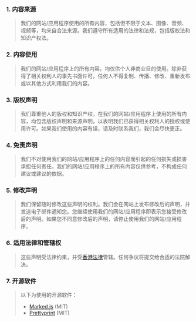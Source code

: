 ### 1. 内容来源
> 我们的网站/应用程序使用的所有内容，包括但不限于文本、图像、音频、视频等，均来自合法来源。我们遵守所有适用的法律和法规，包括版权法和知识产权法。

### 2. 内容使用
> 我们的网站/应用程序上的所有内容，均仅供个人非商业目的使用。除非获得了相关权利人的事先书面许可，任何人不得复制、传播、修改、重新发布或以其他方式利用我们的内容。

### 3. 版权声明
> 我们尊重他人的版权和知识产权。在我们的网站/应用程序上使用的所有内容，均包含版权声明和来源声明，以表明我们已获得相关权利人的授权或使用许可。如果我们使用的内容有误，请及时联系我们，我们会尽快更正。

### 4. 免责声明
> 我们不对使用我们的网站/应用程序上的任何内容而引起的任何损失或损害承担任何责任。我们的网站/应用程序上的所有内容仅供参考，不构成任何建议或建议的依据。

### 5. 修改声明
> 我们保留随时修改这些声明的权利。我们会在网站上发布修改后的声明，并发送电子邮件通知您。您继续使用我们的网站/应用程序即表示您接受修改后的声明。如果您不同意修改后的声明，请停止使用我们的网站/应用程序。

### 6. 适用法律和管辖权
> 这些声明受法律约束，并受[香港法律](https://www.elegislation.gov.hk/)管辖。任何争议将提交给合适的法院解决。

### 7. 开源软件
> 以下为使用的开源软件：
> - [Marked.js](https://marked.js.org/) (MIT)
> - [Prettyprint](https://github.com/googlearchive/code-prettify) (MIT)